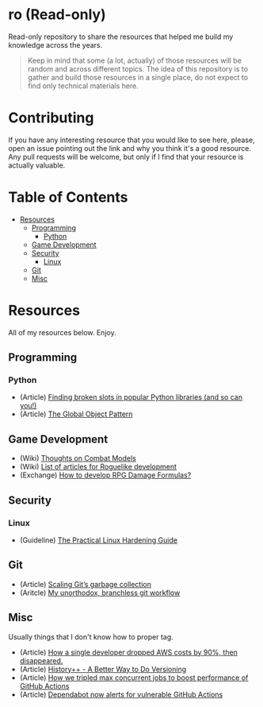 # ro (Read-only)

Read-only repository to share the resources that helped me build my knowledge
across the years.

> Keep in mind that some (a lot, actually) of those resources will be random
> and across different topics. The idea of this repository is to gather and
> build those resources in a single place, do not expect to find only technical
> materials here.

# Contributing

If you have any interesting resource that you would like to see here, please,
open an issue pointing out the link and why you think it's a good resource. Any
pull requests will be welcome, but only if I find that your resource is actually
valuable.

# Table of Contents

- [Resources](#resources)
  - [Programming](#programming)
    - [Python](#python)
  - [Game Development](#game-development)
  - [Security](#security)
    - [Linux](#linux)
  - [Git](#git)
  - [Misc](#misc)

# Resources

All of my resources below. Enjoy.

## Programming

### Python

- (Article) [Finding broken slots in popular Python libraries (and so can you!)](https://dev.arie.bovenberg.net/blog/finding-broken-slots-in-popular-python-libraries/)
- (Article) [The Global Object Pattern](https://python-patterns.guide/python/module-globals/)

## Game Development

- (Wiki) [Thoughts on Combat Models](http://www.roguebasin.com/index.php?title=Thoughts_on_Combat_Models#Determining_whether_you_hit)
- (Wiki) [List of articles for Roguelike development](http://www.roguebasin.com/index.php/Articles)
- (Exchange) [How to develop RPG Damage Formulas?](https://gamedev.stackexchange.com/questions/14309/how-to-develop-rpg-damage-formulas)

## Security

### Linux

- (Guideline) [The Practical Linux Hardening Guide](https://github.com/trimstray/the-practical-linux-hardening-guide/wiki)

## Git

- (Article) [Scaling Git’s garbage collection](https://github.blog/2022-09-13-scaling-gits-garbage-collection/)
- (Aritcle) [My unorthodox, branchless git workflow](https://drewdevault.com/2020/04/06/My-weird-branchless-git-workflow.html)

## Misc

Usually things that I don't know how to proper tag.

- (Article) [How a single developer dropped AWS costs by 90%, then disappeared.](https://medium.com/@maximetopolov/how-a-single-developer-dropped-aws-costs-by-90-then-disappeared-2b46a115103a)
- (Article) [History++ - A Better Way to Do Versioning](https://blog.replit.com/history2-release)
- (Article) [How we tripled max concurrent jobs to boost performance of GitHub Actions](https://github.blog/2022-09-16-how-we-tripled-max-concurrent-jobs-to-boost-performance-of-github-actions/)
- (Article) [Dependabot now alerts for vulnerable GitHub Actions](https://github.blog/2022-08-09-dependabot-now-alerts-for-vulnerable-github-actions/)
